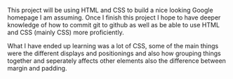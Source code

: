 This project will be using HTML and CSS to build a nice looking Google homepage I am assuming.  Once I finish this project I hope to have deeper knowledge of how to commit git to github as well as be able to use HTML and CSS (mainly CSS) more proficiently.

What I have ended up learning was a lot of CSS, some of the main things were the different displays and positionings and also how grouping things together and seperately affects other elements also the difference between margin and padding.